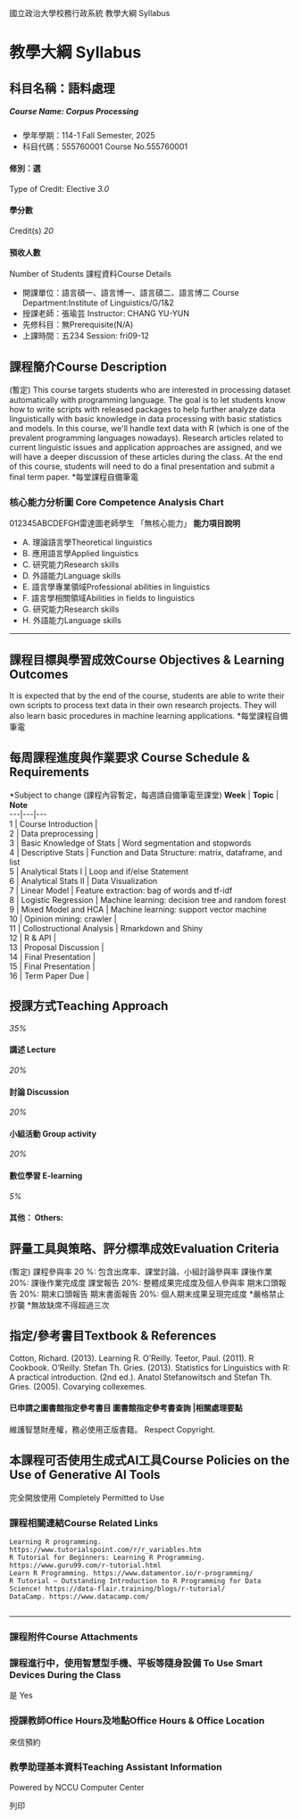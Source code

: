 國立政治大學校務行政系統 教學大綱 Syllabus
# 教學大綱 Syllabus
##  科目名稱：語料處理
#####  Course Name: Corpus Processing
  * 學年學期：114-1 Fall Semester, 2025 
  * 科目代碼：555760001 Course No.555760001


#### 修別：選
Type of Credit: Elective 
_3.0_
#### 學分數
Credit(s)
_20_
#### 預收人數
Number of Students
課程資料Course Details
  * 開課單位：語言碩一、語言博一、語言碩二、語言博二 Course Department:Institute of Linguistics/G/1&2 
  * 授課老師：張瑜芸 Instructor: CHANG YU-YUN 
  * 先修科目：無Prerequisite(N/A)
  * 上課時間：五234 Session: fri09-12


##  課程簡介Course Description
(暫定)
This course targets students who are interested in processing dataset automatically with programming language. The goal is to let students know how to write scripts with released packages to help further analyze data linguistically with basic knowledge in data processing with basic statistics and models. In this course, we'll handle text data with R (which is one of the prevalent programming languages nowadays). Research articles related to current linguistic issues and application approaches are assigned, and we will have a deeper discussion of these articles during the class. At the end of this course, students will need to do a final presentation and submit a final term paper. 
*每堂課程自備筆電
###  核心能力分析圖 Core Competence Analysis Chart
012345ABCDEFGH雷達圖老師學生
「無核心能力」 
**能力項目說明**
  * A. 理論語言學Theoretical linguistics
  * B. 應用語言學Applied linguistics
  * C. 研究能力Research skills
  * D. 外語能力Language skills
  * E. 語言學專業領域Professional abilities in linguistics
  * F. 語言學相關領域Abilities in fields to linguistics
  * G. 研究能力Research skills
  * H. 外語能力Language skills


* * *
##  課程目標與學習成效Course Objectives & Learning Outcomes 
It is expected that by the end of the course, students are able to write their own scripts to process text data in their own research projects. They will also learn basic procedures in machine learning applications.
*每堂課程自備筆電
##  每周課程進度與作業要求 Course Schedule & Requirements
*Subject to change (課程內容暫定，每週請自備筆電至課堂)
**Week** |  **Topic** |  **Note**  
---|---|---  
1 |  Course Introduction |   
2 |  Data preprocessing |   
3 |  Basic Knowledge of Stats |  Word segmentation and stopwords  
4 |  Descriptive Stats |  Function and Data Structure: matrix, dataframe, and list   
5 |  Analytical Stats I |  Loop and if/else Statement   
6 |  Analytical Stats II |  Data Visualization  
7 |  Linear Model |  Feature extraction: bag of words and tf-idf  
8 |  Logistic Regression |  Machine learning: decision tree and random forest   
9 |  Mixed Model and HCA |  Machine learning: support vector machine  
10 |  Opinion mining: crawler |   
11 | Collostructional Analysis  |  Rmarkdown and Shiny  
12 |  R & API |   
13 |  Proposal Discussion |   
14 |  Final Presentation |   
15 |  Final Presentation |   
16 |  Term Paper Due |   
##  授課方式Teaching Approach
_35%_
####  講述 Lecture
_20%_
####  討論 Discussion
_20%_
####  小組活動 Group activity
_20%_
####  數位學習 E-learning
_5%_
####  其他： Others:
##  評量工具與策略、評分標準成效Evaluation Criteria
(暫定)
課程參與率 20 %: 包含出席率、課堂討論、小組討論參與率
課後作業 20%: 課後作業完成度
課堂報告 20%: 整體成果完成度及個人參與率
期末口頭報告 20%: 期末口頭報告
期末書面報告 20%: 個人期末成果呈現完成度
*嚴格禁止抄襲
*無故缺席不得超過三次
##  指定/參考書目Textbook & References
Cotton, Richard. (2013). Learning R. O’Reilly.
Teetor, Paul. (2011). R Cookbook. O’Reilly. 
Stefan Th. Gries. (2013). Statistics for Linguistics with R: A practical introduction. (2nd ed.).
Anatol Stefanowitsch and Stefan Th. Gries. (2005). Covarying collexemes.
####  已申請之圖書館指定參考書目  圖書館指定參考書查詢 |相關處理要點
維護智慧財產權，務必使用正版書籍。 Respect Copyright.
##  本課程可否使用生成式AI工具Course Policies on the Use of Generative AI Tools
完全開放使用 Completely Permitted to Use
###  課程相關連結Course Related Links
```
Learning R programming. https://www.tutorialspoint.com/r/r_variables.htm
R Tutorial for Beginners: Learning R Programming. https://www.guru99.com/r-tutorial.html
Learn R Programming. https://www.datamentor.io/r-programming/
R Tutorial – Outstanding Introduction to R Programming for Data Science! https://data-flair.training/blogs/r-tutorial/
DataCamp. https://www.datacamp.com/


```

* * *
###  課程附件Course Attachments
###  課程進行中，使用智慧型手機、平板等隨身設備 To Use Smart Devices During the Class
是  Yes
###  授課教師Office Hours及地點Office Hours & Office Location
來信預約
###  教學助理基本資料Teaching Assistant Information
Powered by NCCU Computer Center
  
列印
